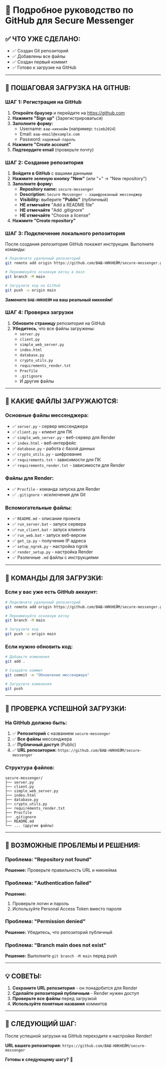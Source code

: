 # 🐙 Подробное руководство по GitHub для Secure Messenger

## ✅ **ЧТО УЖЕ СДЕЛАНО:**
- ✅ Создан Git репозиторий
- ✅ Добавлены все файлы
- ✅ Создан первый коммит
- ✅ Готово к загрузке на GitHub

---

## 🚀 **ПОШАГОВАЯ ЗАГРУЗКА НА GITHUB:**

### **ШАГ 1: Регистрация на GitHub**
1. **Откройте браузер** и перейдите на https://github.com
2. **Нажмите "Sign up"** (Зарегистрироваться)
3. **Заполните форму:**
   - Username: `ваш-никнейм` (например: `tsimb2024`)
   - Email: `ваш-email@example.com`
   - Password: `надежный-пароль`
4. **Нажмите "Create account"**
5. **Подтвердите email** (проверьте почту)

### **ШАГ 2: Создание репозитория**
1. **Войдите в GitHub** с вашими данными
2. **Нажмите зеленую кнопку "New"** (или "+" → "New repository")
3. **Заполните форму:**
   - **Repository name:** `secure-messenger`
   - **Description:** `Secure Messenger - зашифрованный мессенджер`
   - **Visibility:** выберите **"Public"** (публичный)
   - **НЕ отмечайте** "Add a README file"
   - **НЕ отмечайте** "Add .gitignore"
   - **НЕ отмечайте** "Choose a license"
4. **Нажмите "Create repository"**

### **ШАГ 3: Подключение локального репозитория**
После создания репозитория GitHub покажет инструкции. Выполните команды:

```bash
# Подключите удаленный репозиторий
git remote add origin https://github.com/ВАШ-НИКНЕЙМ/secure-messenger.git

# Переименуйте основную ветку в main
git branch -M main

# Загрузите код на GitHub
git push -u origin main
```

**Замените `ВАШ-НИКНЕЙМ` на ваш реальный никнейм!**

### **ШАГ 4: Проверка загрузки**
1. **Обновите страницу** репозитория на GitHub
2. **Убедитесь**, что все файлы загружены:
   - `server.py`
   - `client.py`
   - `simple_web_server.py`
   - `index.html`
   - `database.py`
   - `crypto_utils.py`
   - `requirements_render.txt`
   - `Procfile`
   - `.gitignore`
   - И другие файлы

---

## 📁 **КАКИЕ ФАЙЛЫ ЗАГРУЖАЮТСЯ:**

### **Основные файлы мессенджера:**
- ✅ `server.py` - сервер мессенджера
- ✅ `client.py` - клиент для ПК
- ✅ `simple_web_server.py` - веб-сервер для Render
- ✅ `index.html` - веб-интерфейс
- ✅ `database.py` - работа с базой данных
- ✅ `crypto_utils.py` - шифрование
- ✅ `requirements.txt` - зависимости для ПК
- ✅ `requirements_render.txt` - зависимости для Render

### **Файлы для Render:**
- ✅ `Procfile` - команда запуска для Render
- ✅ `.gitignore` - исключения для Git

### **Вспомогательные файлы:**
- ✅ `README.md` - описание проекта
- ✅ `run_server.bat` - запуск сервера
- ✅ `run_client.bat` - запуск клиента
- ✅ `run_web.bat` - запуск веб-версии
- ✅ `get_ip.py` - получение IP адреса
- ✅ `setup_ngrok.py` - настройка ngrok
- ✅ `render_setup.py` - настройка Render
- ✅ Различные `.md` файлы с инструкциями

---

## 🔧 **КОМАНДЫ ДЛЯ ЗАГРУЗКИ:**

### **Если у вас уже есть GitHub аккаунт:**
```bash
# Подключите удаленный репозиторий
git remote add origin https://github.com/ВАШ-НИКНЕЙМ/secure-messenger.git

# Переименуйте основную ветку
git branch -M main

# Загрузите код
git push -u origin main
```

### **Если нужно обновить код:**
```bash
# Добавьте изменения
git add .

# Создайте коммит
git commit -m "Обновление мессенджера"

# Загрузите изменения
git push
```

---

## 🎯 **ПРОВЕРКА УСПЕШНОЙ ЗАГРУЗКИ:**

### **На GitHub должно быть:**
1. ✅ **Репозиторий** с названием `secure-messenger`
2. ✅ **Все файлы** мессенджера
3. ✅ **Публичный доступ** (Public)
4. ✅ **URL репозитория:** `https://github.com/ВАШ-НИКНЕЙМ/secure-messenger`

### **Структура файлов:**
```
secure-messenger/
├── server.py
├── client.py
├── simple_web_server.py
├── index.html
├── database.py
├── crypto_utils.py
├── requirements_render.txt
├── Procfile
├── .gitignore
├── README.md
└── ... (другие файлы)
```

---

## 🚨 **ВОЗМОЖНЫЕ ПРОБЛЕМЫ И РЕШЕНИЯ:**

### **Проблема: "Repository not found"**
**Решение:** Проверьте правильность URL и никнейма

### **Проблема: "Authentication failed"**
**Решение:** 
1. Проверьте логин и пароль
2. Используйте Personal Access Token вместо пароля

### **Проблема: "Permission denied"**
**Решение:** Убедитесь, что репозиторий публичный

### **Проблема: "Branch main does not exist"**
**Решение:** Выполните `git branch -M main` перед push

---

## 💡 **СОВЕТЫ:**

1. **Сохраните URL репозитория** - он понадобится для Render
2. **Сделайте репозиторий публичным** - Render нужен доступ
3. **Проверьте все файлы** перед загрузкой
4. **Используйте понятные названия** коммитов

---

## 🎉 **СЛЕДУЮЩИЙ ШАГ:**

После успешной загрузки на GitHub переходите к настройке Render!

**URL вашего репозитория:** `https://github.com/ВАШ-НИКНЕЙМ/secure-messenger`

**Готовы к следующему шагу?** 🚀

